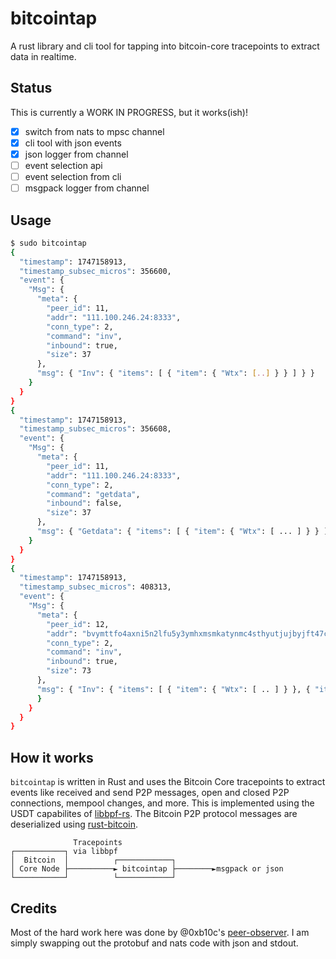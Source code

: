 # bitcointap

A rust library and cli tool for tapping into bitcoin-core tracepoints to
extract data in realtime.

## Status

This is currently a WORK IN PROGRESS, but it works(ish)!

- [x] switch from nats to mpsc channel
- [x] cli tool with json events
- [x] json logger from channel
- [ ] event selection api
- [ ] event selection from cli
- [ ] msgpack logger from channel

## Usage

```bash
$ sudo bitcointap
{
  "timestamp": 1747158913,
  "timestamp_subsec_micros": 356600,
  "event": {
    "Msg": {
      "meta": {
        "peer_id": 11,
        "addr": "111.100.246.24:8333",
        "conn_type": 2,
        "command": "inv",
        "inbound": true,
        "size": 37
      },
      "msg": { "Inv": { "items": [ { "item": { "Wtx": [..] } } ] } }
    }
  }
}
{
  "timestamp": 1747158913,
  "timestamp_subsec_micros": 356608,
  "event": {
    "Msg": {
      "meta": {
        "peer_id": 11,
        "addr": "111.100.246.24:8333",
        "conn_type": 2,
        "command": "getdata",
        "inbound": false,
        "size": 37
      },
      "msg": { "Getdata": { "items": [ { "item": { "Wtx": [ ... ] } } ] } }
    }
  }
}
{
  "timestamp": 1747158913,
  "timestamp_subsec_micros": 408313,
  "event": {
    "Msg": {
      "meta": {
        "peer_id": 12,
        "addr": "bvymttfo4axni5n2lfu5y3ymhxmsmkatynmc4sthyutjujbyjft47cqd.onion:8333",
        "conn_type": 2,
        "command": "inv",
        "inbound": true,
        "size": 73
      },
      "msg": { "Inv": { "items": [ { "item": { "Wtx": [ .. ] } }, { "item": { "Wtx": [ ... ] } } ] }
      }
    }
  }
}
```

## How it works

`bitcointap` is written in Rust and uses the Bitcoin Core tracepoints to extract
events like received and send P2P messages, open and closed P2P connections, mempool
changes, and more. This is implemented using the USDT capabilites of [libbpf-rs].
The Bitcoin P2P protocol messages are deserialized using [rust-bitcoin].
```
              Tracepoints
┌───────────┐ via libbpf
│  Bitcoin  │          ┌────────────┐
│ Core Node ├──────────► bitcointap ├────────►msgpack or json
└───────────┘          └────────────┘
```

## Credits

Most of the hard work here was done by @0xb10c's [peer-observer]. I am simply
swapping out the protobuf and nats code with json and stdout.

[peer-observer]: https://github.com/0xB10C/peer-observer
[msgpack]: https://msgpack.org/
[libbpf-rs]: https://github.com/libbpf/libbpf-rs
[rust-bitcoin]: https://github.com/rust-bitcoin/rust-bitcoin
